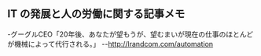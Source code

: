 ## IT の発展と人の労働に関する記事メモ

-グーグルCEO「20年後、あなたが望もうが、望むまいが現在の仕事のほとんどが機械によって代行される。」 
--http://lrandcom.com/automation

